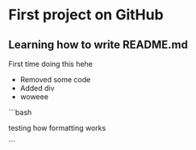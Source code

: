 # First project on GitHub

## Learning how to write README.md
First time doing this hehe

- Removed some code
- Added div
- woweee

´´´bash

testing
how
formatting
works

´´´

